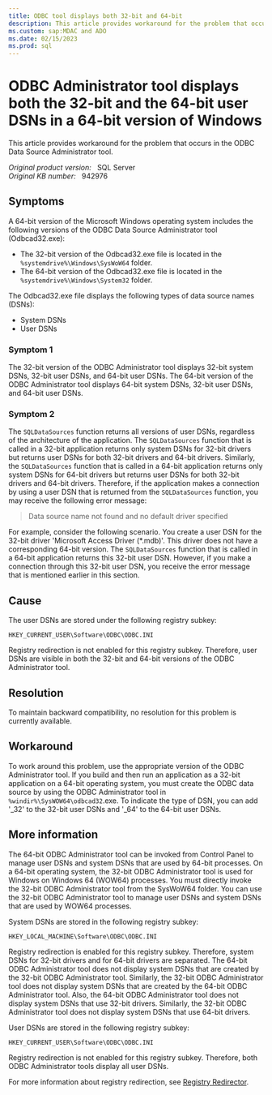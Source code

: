```yaml
---
title: ODBC tool displays both 32-bit and 64-bit
description: This article provides workaround for the problem that occurs in the ODBC Data Source Administrator tool.
ms.custom: sap:MDAC and ADO
ms.date: 02/15/2023
ms.prod: sql 
---
```

# ODBC Administrator tool displays both the 32-bit and the 64-bit user DSNs in a 64-bit version of Windows

This article provides workaround for the problem that occurs in the ODBC Data Source Administrator tool.

_Original product version:_ &nbsp; SQL Server  
_Original KB number:_ &nbsp; 942976

## Symptoms

A 64-bit version of the Microsoft Windows operating system includes the following versions of the ODBC Data Source Administrator tool (Odbcad32.exe):

- The 32-bit version of the Odbcad32.exe file is located in the `%systemdrive%\Windows\SysWoW64` folder.
- The 64-bit version of the Odbcad32.exe file is located in the `%systemdrive%\Windows\System32` folder.

The Odbcad32.exe file displays the following types of data source names (DSNs):

- System DSNs
- User DSNs

### Symptom 1

The 32-bit version of the ODBC Administrator tool displays 32-bit system DSNs, 32-bit user DSNs, and 64-bit user DSNs. The 64-bit version of the ODBC Administrator tool displays 64-bit system DSNs, 32-bit user DSNs, and 64-bit user DSNs.

### Symptom 2

The `SQLDataSources` function returns all versions of user DSNs, regardless of the architecture of the application. The `SQLDataSources` function that is called in a 32-bit application returns only system DSNs for 32-bit drivers but returns user DSNs for both 32-bit drivers and 64-bit drivers. Similarly, the `SQLDataSources` function that is called in a 64-bit application returns only system DSNs for 64-bit drivers but returns user DSNs for both 32-bit drivers and 64-bit drivers. Therefore, if the application makes a connection by using a user DSN that is returned from the `SQLDataSources` function, you may receive the following error message:

> Data source name not found and no default driver specified

For example, consider the following scenario. You create a user DSN for the 32-bit driver 'Microsoft Access Driver (*.mdb)'. This driver does not have a corresponding 64-bit version. The `SQLDataSources` function that is called in a 64-bit application returns this 32-bit user DSN. However, if you make a connection through this 32-bit user DSN, you receive the error message that is mentioned earlier in this section.

## Cause

The user DSNs are stored under the following registry subkey:

`HKEY_CURRENT_USER\Software\ODBC\ODBC.INI`

Registry redirection is not enabled for this registry subkey. Therefore, user DSNs are visible in both the 32-bit and 64-bit versions of the ODBC Administrator tool.

## Resolution

To maintain backward compatibility, no resolution for this problem is currently available.

## Workaround

To work around this problem, use the appropriate version of the ODBC Administrator tool. If you build and then run an application as a 32-bit application on a 64-bit operating system, you must create the ODBC data source by using the ODBC Administrator tool in `%windir%\SysWOW64\odbcad32`.exe. To indicate the type of DSN, you can add '_32' to the 32-bit user DSNs and '_64' to the 64-bit user DSNs.

## More information

The 64-bit ODBC Administrator tool can be invoked from Control Panel to manage user DSNs and system DSNs that are used by 64-bit processes. On a 64-bit operating system, the 32-bit ODBC Administrator tool is used for Windows on Windows 64 (WOW64) processes. You must directly invoke the 32-bit ODBC Administrator tool from the SysWoW64 folder. You can use the 32-bit ODBC Administrator tool to manage user DSNs and system DSNs that are used by WOW64 processes.

System DSNs are stored in the following registry subkey:

`HKEY_LOCAL_MACHINE\Software\ODBC\ODBC.INI`

Registry redirection is enabled for this registry subkey. Therefore, system DSNs for 32-bit drivers and for 64-bit drivers are separated. The 64-bit ODBC Administrator tool does not display system DSNs that are created by the 32-bit ODBC Administrator tool. Similarly, the 32-bit ODBC Administrator tool does not display system DSNs that are created by the 64-bit ODBC Administrator tool. Also, the 64-bit ODBC Administrator tool does not display system DSNs that use 32-bit drivers. Similarly, the 32-bit ODBC Administrator tool does not display system DSNs that use 64-bit drivers.

User DSNs are stored in the following registry subkey:

`HKEY_CURRENT_USER\Software\ODBC\ODBC.INI`

Registry redirection is not enabled for this registry subkey. Therefore, both ODBC Administrator tools display all user DSNs.

For more information about registry redirection, see [Registry Redirector](/windows/win32/winprog64/registry-redirector).
